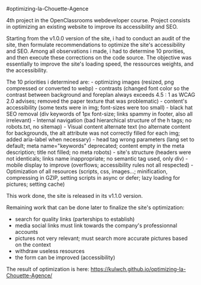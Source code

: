 #optimizing-la-Chouette-Agence

4th project in the OpenClassrooms webdeveloper course. Project consists in optimizing an existing website to improve its accessibility and SEO.

Starting from the v1.0.0 version of the site, i had to conduct an audit of the site, then formulate recommendations to optimize the site's accessibility and SEO. Among all observations i made, i had to determine 10 prorities, and then execute these corrections on the code source. The objective was essentially to improve the site's loading speed, the ressources weights, and the accessibility.

The 10 priorities i determined are:
    - optimizing images (resized, png compressed or converted to webp)
    - contrasts (changed font color so the contrast between background and foreplan always exceeds 4.5 : 1 as WCAG 2.0 advises; removed the paper texture that was problematic)
    - content's accessibility (some texts were in img; font-sizes were too small)
    - black hat SEO removal (div keywords of 1px font-size; links spammy in footer, also all irrelevant)
    - Internal navigation (bad hierarchical structure of the h tags; no robots.txt, no sitemap)
    - Visual content alternate text (no alternate content for backgrounds, the alt attribute was not correctly filled for each img; added aria-label when necessary)
    - head tag wrong parameters (lang set to default; meta name="keywords" deprecated; content empty in the meta description; title not filled; no meta robots)
    - site's structure (headers were not identicals; links name inappropriate; no semantic tag used, only div)
    - mobile display to improve (overflows; accessibility rules not all respected)
    - Optimization of all resources (scripts, css, images...; minification, compressing in GZIP, setting scripts in async or defer; lazy loading for pictures; setting cache)

This work done, the site is released in its v1.1.0 version.

Remaining work that can be done later to finalize the site's optimization: 

- search for quality links (parterships to establish)
- media social links must link towards the company's professionnal accounts
- pictures not very relevant; must search more accurate pictures based on the context
- withdraw useless resources
- the form can be improved (accessibility)

The result of optimization is here: https://kulwch.github.io/optimizing-la-Chouette-Agence/
